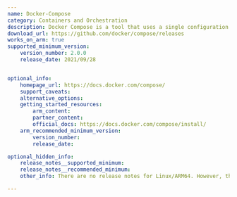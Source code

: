 ```yaml
---
name: Docker-Compose
category: Containers and Orchestration
description: Docker Compose is a tool that uses a single configuration file to define and run multi-container applications.
download_url: https://github.com/docker/compose/releases
works_on_arm: true
supported_minimum_version:
    version_number: 2.0.0
    release_date: 2021/09/28


optional_info:
    homepage_url: https://docs.docker.com/compose/
    support_caveats:
    alternative_options:
    getting_started_resources:
        arm_content:
        partner_content:
        official_docs: https://docs.docker.com/compose/install/
    arm_recommended_minimum_version:
        version_number:
        release_date:

optional_hidden_info:
    release_notes__supported_minimum:
    release_notes__recommended_minimum:
    other_info: There are no release notes for Linux/ARM64. However, the first docker compose binary for Linux/ARM64 is available in version 2.0.0 at GitHub releases [here](https://github.com/docker/compose/releases/tag/v2.0.0).

---
```

